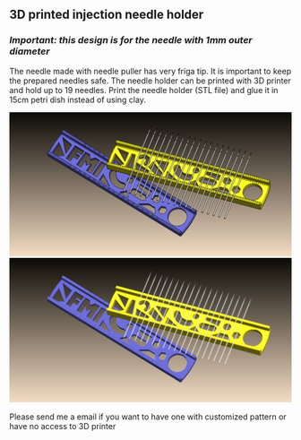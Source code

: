 ## 3D printed injection needle holder
### *Important: this design is for the needle with 1mm outer diameter*
The needle made with needle puller has very friga tip. It is important to keep the prepared needles safe. 
The needle holder can be printed with 3D printer and hold up to 19 needles.
Print the needle holder (STL file) and glue it in 15cm petri dish instead of using clay.

<img src="https://github.com/yanwuguo/injection_needle_holder/blob/master/needle_holder_assem2.JPG" width="650">


<img src="https://github.com/yanwuguo/injection_needle_holder/blob/master/needle_holder_assem.JPG" width="650">

Please send me a email if you want to have one with customized pattern or have no access to 3D printer 


